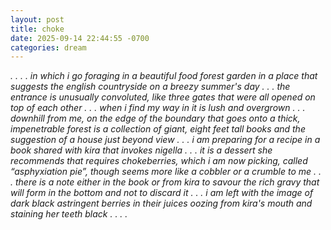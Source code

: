 ```yaml
---
layout: post
title: choke
date: 2025-09-14 22:44:55 -0700
categories: dream
---
```


*. . . . in which i go foraging in a beautiful food forest garden in a place that suggests the english countryside  on a breezy summer's day . . . the entrance is unusually convoluted, like three gates that were all opened on top of each other . . . when i find my way in it is lush and overgrown . . . downhill from me, on the edge of the boundary that goes onto a thick, impenetrable forest is a collection of giant, eight feet tall books and the suggestion of a house just beyond view . . . i am preparing for a recipe in a book shared with kira that invokes nigella . . . it is a dessert she recommends that requires chokeberries, which i am now picking, called “asphyxiation pie”, though seems more like a cobbler or a crumble to me . . . there is a note either in the book or from kira to savour the rich gravy that will form in the bottom and not to discard it . . . i am left with the image of dark black astringent berries in their juices oozing from kira's mouth and staining her teeth black . . . .*
